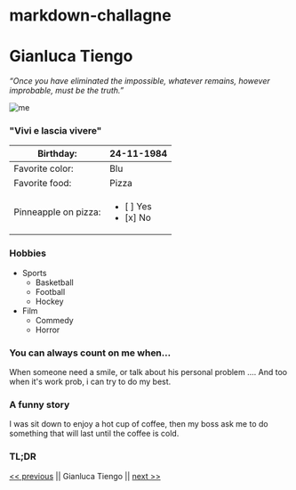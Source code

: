 # markdown-challagne
# Gianluca Tiengo
*“Once you have eliminated the impossible, whatever remains, however improbable, must be the truth.”*

![me](https://user-images.githubusercontent.com/50882183/93346437-46eac400-f834-11ea-8be5-444a70d92108.jpg)

### "Vivi e lascia vivere"

Birthday: | 24-11-1984
|---------|-----------|
Favorite color: | Blu
Favorite food: | Pizza
Pinneapple on pizza: |<ul><li>[ ] Yes</li><li>[x] No</li></ul>

### Hobbies

- Sports 
  - Basketball
  - Football
  - Hockey
- Film
  - Commedy
  - Horror
  
### You can always count on me when... 
When someone need a smile, or talk about his personal problem .... 
And too when it's work prob, i can try to do my best.

### A funny story 
I was sit down to enjoy a hot cup of coffee, then my boss ask me to do something that will last until the coffee is cold. 

### TL;DR

[<< previous](https://github.com/GemaHonesta/markdownchallenge/blob/master/README.md) || Gianluca Tiengo || [next >>](https://github.com/Ibrahim-sho/markdown-challenge/blob/master/README.md) 

